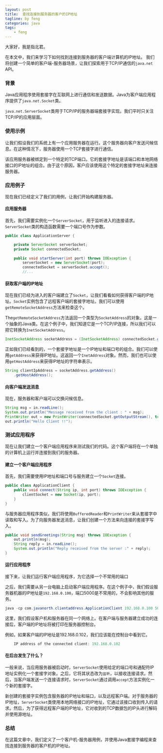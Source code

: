 ```yaml
---
layout: post
title:  查找连接到服务器的客户的IP地址
tagline: by feng
categories: java
tags: 
    - feng
---
```


大家好，我是指北君。

在本文中，我们来学习下如何找到连接到服务器的客户端计算机的IP地址。 我们将创建一个简单的客户端-服务器场景，让我们探索用于TCP/IP通信的`java.net` API。

<!--more-->

### 背景

Java应用程序使用套接字在互联网上进行通信和发送数据。Java为客户端应用程序提供了`java.net.Socket`类。

`java.net.ServerSocket`类用于TCP/IP的服务器端套接字实现。我们平时只关注TCP/IP的应用层面。

### 使用示例

让我们假设我们的系统上有一个应用服务器在运行。这个服务器向客户发送问候信息。在这种情况下，服务器使用一个TCP套接字进行通信。

该应用服务器被绑定到一个特定的TCP端口。它的套接字地址是该端口和本地网络接口的IP地址的组合。由于这个原因，客户应该使用这个特定的套接字地址来连接服务器。

### 应用例子

现在我们已经定义了我们的用例，让我们开始构建服务器。

#### 应用服务器

首先，我们需要实例化一个`ServerSocket`，用于监听进入的连接请求。`ServerSocket`类的构造函数需要一个端口号作为参数。

```java
public class ApplicationServer {

    private ServerSocket serverSocket;
    private Socket connectedSocket;
  
    public void startServer(int port) throws IOException {
        serverSocket = new ServerSocket(port);
        connectedSocket = serverSocket.accept();
        //...
```

#### 获取客户端的IP地址

现在我们已经为进入的客户端建立了`Socket`，让我们看看如何获得客户端的IP地址。`Socket`实例包含了远程客户端的套接字地址。我们可以使用`getRemoteSocketAddress`方法来检查这个。

The`getRemoteSocketAddress`方法返回一个类型为`SocketAddress`的对象。这是一个抽象的Java类。在这个例子中，我们知道它是一个TCP/IP连接，所以我们可以把它转换为`InetSocketAddress`。

```java
InetSocketAddress socketAddress = (InetSocketAddress) connectedSocket.getRemoteSocketAddress();
```

正如我们已经看到的，一个套接字地址是一个IP地址和端口号的组合。我们可以使用`getAddress`来获得IP地址。这返回一个`InetAddress`对象。然而，我们也可以使用`getHostAddress`来获得IP地址的字符串表示。

```java
String clientIpAddress = socketAddress.getAddress()
    .getHostAddress();
```

#### 向客户端发送消息

现在，服务器和客户端可以交换问候信息。

```java
String msg = in.readLine();
System.out.println("Message received from the client : " + msg);
PrintWriter out = new PrintWriter(connectedSocket.getOutputStream(), true);
out.println("Hello Client !!");
```

### 测试应用程序

现在让我们建立一个客户端应用程序来测试我们的代码。这个客户端将在一个单独的计算机上运行并连接到我们的服务器。

#### 建立一个客户端应用程序

首先，我们需要使用IP地址和端口号与服务建立一个`Socket`连接。

```java
public class ApplicationClient {
    public void connect(String ip, int port) throws IOException {
        clientSocket = new Socket(ip, port);
    }
}
```

与服务器应用程序类似，我们将使用`BufferedReader`和`PrintWriter`来从套接字中读取和写入。为了向服务器发送消息，让我们创建一个方法来向连接的套接字写入。

```java
public void sendGreetings(String msg) throws IOException {
    out.println(msg);
    String reply = in.readLine();
    System.out.println("Reply received from the server :" + reply);
}
```

#### 运行应用程序

接下来，让我们运行客户端应用程序，为它选择一个不常用的端口

之后，我们需要从另一台电脑上启动客户端应用程序。在这个例子中，我们假设服务器机器的IP地址是`192.168.0.100`，端口5000是不常用的，不会影响其他的服务。

```java
java -cp com.javanorth.clientaddress.ApplicationClient 192.168.0.100 5000 Hello
```

这里，我们假设客户机和服务器在同一个网络上。在客户端与服务器建立成功的连接后，客户端的IP地址将被打印在服务器控制台。

例如，如果客户端的IP地址是192.168.0.102，我们应该能在控制台中看到它。

```java
    IP address of the connected client: 192.168.0.102
```

#### 在后台发生了什么？

一般来说，当应用服务器被启动时，`ServerSocket`使用给定的端口号和通配符IP地址实例化一个套接字对象。之后，它将其状态改为`监听`，以接收连接请求。然后，当客户端发送一个连接请求时，`ServerSocket`通过调用`accept`方法实例化一个新的套接字。

新创建的套接字实例包含服务器的IP地址和端口，以及远程客户端。对于服务器的IP地址，`ServerSocket`类使用本地网络接口的IP地址，它通过该接口收到传入的请求。然后，为了获得远程客户端的IP地址，它对收到的TCP数据包的IP头进行解码并使用源地址。

### 总结

在这篇文章中，我们定义了一个客户机-服务器用例，并使用Java套接字编程来查找连接到服务器的客户机的IP地址。
